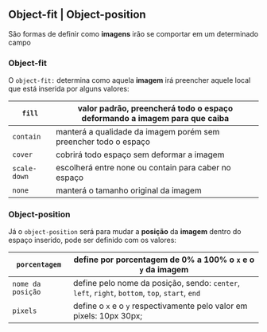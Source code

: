 ## Object-fit | Object-position

São formas de definir como **imagens** irão se comportar em um determinado campo

### Object-fit

O ```object-fit:``` determina como aquela **imagem** irá preencher aquele local que está inserida por alguns valores:

```fill``` | valor padrão, preencherá todo o espaço deformando a imagem para que caiba
|----|----|
```contain``` | manterá a qualidade da imagem porém sem preencher todo o espaço
```cover``` | cobrirá todo espaço sem deformar a imagem
```scale-down``` | escolherá entre none ou contain para caber no espaço
```none``` | manterá o tamanho original da imagem 

### Object-position

Já o ```object-position``` será para mudar a **posição** da **imagem** dentro do espaço inserido, pode ser definido com os valores:

```porcentagem``` | define por porcentagem de 0% a 100% o ``x`` e o ``y`` da imagem
|----|----|
```nome da posição``` | define pelo nome da posição, sendo: ``center``, ``left``, ``right``, ``bottom``, ``top``, ``start``, ``end``
```pixels``` | define o ``x`` e o ``y`` respectivamente pelo valor em pixels: 10px 30px;